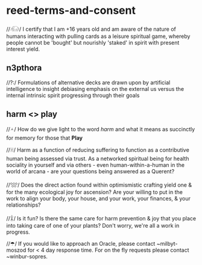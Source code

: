 # reed-terms-and-consent
//𓃰/ I certify that I am +16 years old and am aware of the nature of humans interacting with pulling cards as a leisure spiritual game, whereby people cannot be 'bought' but nourishly 'staked' in spirit with present interest yield. 

## n3pthora
//?:/ Formulations of alternative decks are drawn upon by artificial intelligence to insight debiasing emphasis on the external us versus the internal intrinsic spirit progressing through their goals

## harm <> play
//🟀/ How do we give light to the word _harm_ and what it means as succinctly for memory for those that **Play**

//🃠/ Harm as a function of reducing suffering to function as a contributive human being assessed via trust. As a networked spiritual being for health sociality in yourself and via others - even human-within-a-human in the world of arcana - are your questions being answered as a Querent?

//𓃍/ Does the direct action found within optimismistic crafting yield one & for the many ecological joy for ascension? Are your willing to put in the work to align your body, your house, and your work, your finances, & your relationships? 

//𓇇/ Is it fun? Is there the same care for harm prevention & joy that you place into taking care of one of your plants? Don't worry, we're all a work in progress. 

//☂/ If you would like to approach an Oracle, please contact ~milbyt-moszod for < 4 day response time. For on the fly requests please contact ~winbur-sopres.
